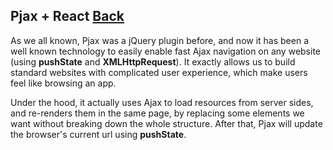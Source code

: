 ## Pjax + React [Back](./../react.md)

As we all known, Pjax was a jQuery plugin before, and now it has been a well known technology to easily enable fast Ajax navigation on any website (using **pushState** and **XMLHttpRequest**). It exactly allows us to build standard websites with complicated user experience, which make users feel like browsing an app.

Under the hood, it actually uses Ajax to load resources from server sides, and re-renders them in the same page, by replacing some elements we want without breaking down the whole structure. After that, Pjax will update the browser's current url using **pushState**.
